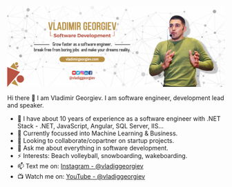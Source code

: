 ![Vladimir Georgiev](https://github.com/VladiGGeorgiev/vladiggeorgiev/blob/master/fb%20cover.jpg)

Hi there 👋 I am Vladimir Georgiev. I am software engineer, development lead and speaker.

- 🔭 I have about 10 years of experience as a software engineer with .NET Stack - .NET, JavaScript, Angular, SQL Server, IIS...
- 🌱 Currently focussed into Machine Learning & Business.
- 👯 Looking to collaborate/copartner on startup projects.
- 💬 Ask me about everything in software development.
- ⚡ Interests: Beach volleyball, snowboarding, wakeboarding.
- 📫 Text me on: [Instagram - @vladiggeorgiev](https://instagram.com/vladiggeorgiev)
- 📺 Watch me on: [YouTube - @vladiggeorgiev](https://youtube.com/vladiggeorgiev)
